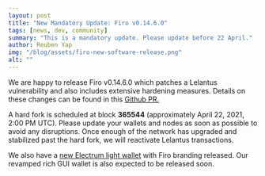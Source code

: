 ```yaml
---
layout: post
title: "New Mandatory Update: Firo v0.14.6.0"
tags: [news, dev, community]
summary: "This is a mandatory update. Please update before 22 April."
author: Reuben Yap
img: "/blog/assets/firo-new-software-release.png"
alt: ""
---
```

We are happy to release Firo v0.14.6.0 which patches a Lelantus vulnerability and also includes extensive hardening measures. Details on these changes can be found in this [Github PR.](https://github.com/firoorg/firo/pull/1012)

A hard fork is scheduled at block **365544** (approximately April 22, 2021, 2:00 PM UTC). Please update your wallets and nodes as soon as possible to avoid any disruptions. Once enough of the network has upgraded and stabilized past the hard fork, we will reactivate Lelantus transactions.

We also have a [new Electrum light wallet](https://github.com/firoorg/electrum-firo/releases/tag/4.0.9.2) with Firo branding released. Our revamped rich GUI wallet is also expected to be released soon.
